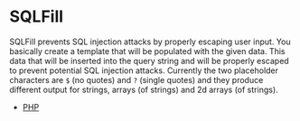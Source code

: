 # SQLFill
SQLFill prevents SQL injection attacks by properly escaping user input. You basically create a template that will be populated with the given data. This data that will be inserted into the query string and will be properly escaped to prevent potential SQL injection attacks. Currently the two placeholder characters are `$` (no quotes) and `?` (single quotes) and they produce different output for strings, arrays (of strings) and 2d arrays (of strings).
- [PHP](https://github.com/UnrealSecurity/SQLFill/tree/main/sqlfill/php)
